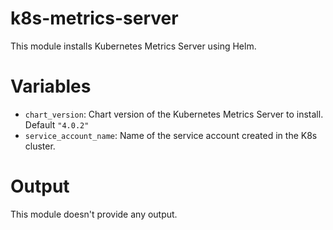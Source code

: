 # k8s-metrics-server

This module installs Kubernetes Metrics Server using Helm.

# Variables

- `chart_version`: Chart version of the Kubernetes Metrics Server to install. Default `"4.0.2"`
- `service_account_name`: Name of the service account created in the K8s cluster.

# Output

This module doesn't provide any output.
